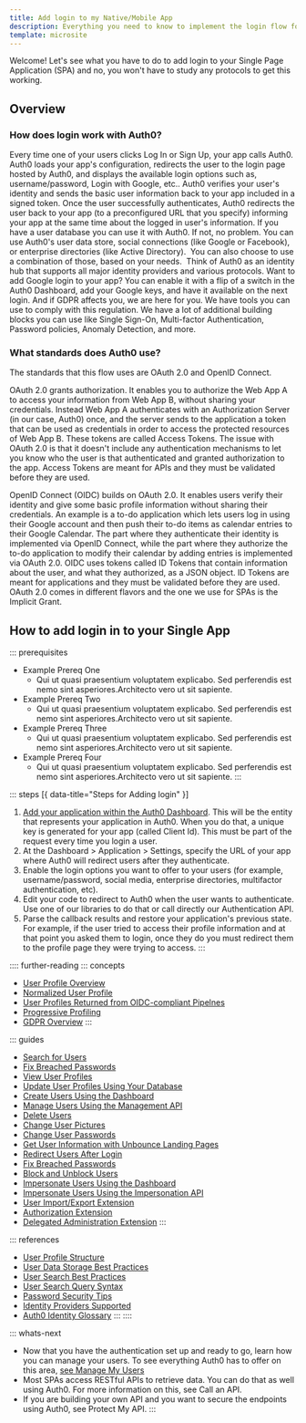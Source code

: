 ```yaml
---
title: Add login to my Native/Mobile App
description: Everything you need to know to implement the login flow for Native/Mobile apps.
template: microsite
---
```


Welcome! Let's see what you have to do to add login to your Single Page Application (SPA) and no, 
you won't have to study any protocols to get this working.

## Overview

### How does login work with Auth0?

Every time one of your users clicks Log In or Sign Up, your app calls Auth0. Auth0 loads your app's configuration, redirects the user to the login page hosted by Auth0, and displays the available login options such as, username/password, Login with Google, etc.. Auth0 verifies your user's identity and sends the basic user information back to your app included in a signed token. Once the user successfully authenticates, Auth0 redirects the user back to your app (to a preconfigured URL that you specify) informing your app at the same time about the logged in user's information. If you have a user database you can use it with Auth0. If not, no problem. You can use Auth0's user data store, social connections (like Google or Facebook), or enterprise directories (like Active Directory).  You can also choose to use a combination of those, based on your needs.  Think of Auth0 as an identity hub that supports all major identity providers and various protocols. Want to add Google login to your app? You can enable it with a flip of a switch in the Auth0 Dashboard, add your Google keys, and have it available on the next login. And if GDPR affects you, we are here for you. We have tools you can use to comply with this regulation. 
We have a lot of additional building blocks you can use like Single Sign-On, Multi-factor Authentication, Password policies, Anomaly Detection, and more.

### What standards does Auth0 use?

The standards that this flow uses are OAuth 2.0 and OpenID Connect.

OAuth 2.0 grants authorization. It enables you to authorize the Web App A to access your information from Web App B, without sharing your credentials. Instead Web App A authenticates with an Authorization Server (in our case, Auth0) once, and the server sends to the application a token that can be used as credentials in order to access the protected resources of Web App B. These tokens are called Access Tokens. The issue with OAuth 2.0 is that it doesn't include any authentication mechanisms to let you know who the user is that authenticated and granted authorization to the app. Access Tokens are meant for APIs and they must be validated before they are used.

OpenID Connect (OIDC) builds on OAuth 2.0. It enables users verify their identity and give some basic profile information without sharing their credentials. An example is a to-do application which lets users log in using their Google account and then push their to-do items as calendar entries to their Google Calendar. The part where they authenticate their identity is implemented via OpenID Connect, while the part where they authorize the to-do application to modify their calendar by adding entries is implemented via OAuth 2.0. OIDC uses tokens called ID Tokens that contain information about the user, and what they authorized, as a JSON object. ID Tokens are meant for applications and they must be validated before they are used.
OAuth 2.0 comes in different flavors and the one we use for SPAs is the Implicit Grant.

## How to add login in to your Single App
::: prerequisites
  * Example Prereq One
    - Qui ut quasi praesentium voluptatem explicabo. Sed perferendis est nemo sint asperiores.Architecto vero ut sit sapiente.
  * Example Prereq Two
    - Qui ut quasi praesentium voluptatem explicabo. Sed perferendis est nemo sint asperiores.Architecto vero ut sit sapiente.
  * Example Prereq Three
    - Qui ut quasi praesentium voluptatem explicabo. Sed perferendis est nemo sint asperiores.Architecto vero ut sit sapiente.
  * Example Prereq Four
    - Qui ut quasi praesentium voluptatem explicabo. Sed perferendis est nemo sint asperiores.Architecto vero ut sit sapiente.
:::

::: steps [{ data-title="Steps for Adding login" }]
  1. [Add your application within the Auth0 Dashboard](/user-profile/overview-user-profile). This will be the entity that represents your application in Auth0. When you do that, a unique key is generated for your app (called Client Id). This must be part of the request every time you login a user.
  2. At the Dashboard > Application > Settings, specify the URL of your app where Auth0 will redirect users after they authenticate.
  3. Enable the login options you want to offer to your users (for example, username/password, social media, enterprise directories, multifactor authentication, etc).
  4. Edit your code to redirect to Auth0 when the user wants to authenticate. Use one of our libraries to do that or call directly our Authentication API.
  5. Parse the callback results and restore your application's previous state.  For example, if the user tried to access their profile information and at that point you asked them to login, once they do you must redirect them to the profile page they were trying to access.
:::

:::: further-reading
::: concepts
  * [User Profile Overview](/user-profile/overview-user-profile)
  * [Normalized User Profile](/user-profile/normalized/auth0)
  * [User Profiles Returned from OIDC-compliant Pipelnes](/user-profile/normalized/oidc)
  * [Progressive Profiling](/user-profile/progressive-profiling)
  * [GDPR Overview](/compliance/overview-gdpr)
:::

::: guides
  * [Search for Users](/search/v3)
  * [Fix Breached Passwords](/anomaly-detection/breached-passwords)
  * [View User Profiles](/user-profile/view-users)
  * [Update User Profiles Using Your Database](/user-profile/update-user-profiles-using-your-database)
  * [Create Users Using the Dashboard](/dashboard/create-users)
  * [Manage Users Using the Management API](/user-profile/manage-users-using-the-management-api)
  * [Delete Users](/user-profile/delete-users)
  * [Change User Pictures](/user-profile/change-user-pictures)
  * [Change User Passwords](/connections/database/password-change)
  * [Get User Information with Unbounce Landing Pages](get-user-information-with-unbounce-landing-pages)
  * [Redirect Users After Login](redirect-users-after-login)
  * [Fix Breached Passwords](/anomaly-detection/fix-breached-passwords)
  * [Block and Unblock Users](/user-profile/block-and-unblock-users)
  * [Impersonate Users Using the Dashboard](/user-profile/impersonate-users-using-the-dashboard)
  * [Impersonate Users Using the Impersonation API](/user-profile/impersonate-users-using-the-impersonation-api)
  * [User Import/Export Extension](/extensions/user-import-export)
  * [Authorization Extension](/extensions/authorization-extension/v2)
  * [Delegated Administration Extension](/extensions/delegated-admin/v3)
:::

::: references
  * [User Profile Structure](/user-profile/user-profile-structure)
  * [User Data Storage Best Practices](/user-profile/user-data-storage-best-practices)
  * [User Search Best Practices](/user-profile/user-search-best-practices)
  * [User Search Query Syntax](/search/v3/query-syntax)
  * [Password Security Tips](/anomaly-detection/password-security-tips)
  * [Identity Providers Supported](/connections/identity-providers-supported)
  * [Auth0 Identity Glossary](https://auth0.com/identity-glossary)
:::
::::

::: whats-next
  * Now that you have the authentication set up and ready to go, learn how you can manage your users. To see everything Auth0 has to offer on this area, [see Manage My Users](microsite-connect-users-to-your-identity-platform)
  * Most SPAs access RESTful APIs to retrieve data. You can do that as well using Auth0. For more information on this, see Call an API.
  * If you are building your own API and you want to secure the endpoints using Auth0, see Protect My API.
:::

